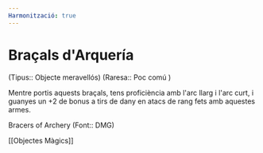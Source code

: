 ```yaml
---
Harmonització: true
---
```

# Braçals d'Arquería

(Tipus:: Objecte meravellós) (Raresa:: Poc comú )

Mentre portis aquests braçals, tens proficiència amb l'arc llarg i l'arc curt, i guanyes un +2 de bonus a tirs de dany en atacs de rang fets amb aquestes armes.

Bracers of Archery (Font:: DMG)

[[Objectes Màgics]]